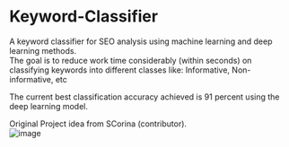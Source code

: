 # Keyword-Classifier
A keyword classifier for SEO analysis using machine learning and deep learning methods.    
The goal is to reduce work time considerably (within seconds) on classifying keywords into different classes like: Informative, Non-informative, etc   

The current best classification accuracy achieved is 91 percent using the deep learning model.  




Original Project idea from SCorina (contributor).  
![image](https://github.com/am0032/Keyword-Classifier/assets/123314532/7aba227c-8815-49a7-8b90-161ab918c5bc)


